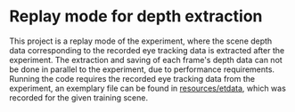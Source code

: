 # Replay mode for depth extraction

This project is a replay mode of the experiment, where the scene depth data corresponding to the recorded eye tracking data is extracted after the experiment. The extraction and saving of each frame's depth data can not be done in parallel to the experiment, due to performance requirements. Running the code requires the recorded eye tracking data from the experiment, an exemplary file can be found in [resources/etdata](<resources/etdata>), which was recorded for the given training scene. 
